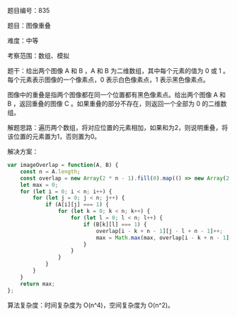 题目编号：835

题目：图像重叠

难度：中等

考察范围：数组、模拟

题干：给出两个图像 A 和 B ，A 和 B 为二维数组，其中每个元素的值为 0 或 1 。每个元素表示图像的一个像素点，0 表示白色像素点，1 表示黑色像素点。

图像中的重叠是指两个图像都在同一个位置都有黑色像素点。给出两个图像 A 和 B ，返回重叠的图像 C 。如果重叠的部分不存在，则返回一个全部为 0 的二维数组。

解题思路：遍历两个数组，将对应位置的元素相加，如果和为2，则说明重叠，将该位置的元素置为1，否则置为0。

解决方案：

```javascript
var imageOverlap = function(A, B) {
    const n = A.length;
    const overlap = new Array(2 * n - 1).fill(0).map(() => new Array(2 * n - 1).fill(0));
    let max = 0;
    for (let i = 0; i < n; i++) {
        for (let j = 0; j < n; j++) {
            if (A[i][j] === 1) {
                for (let k = 0; k < n; k++) {
                    for (let l = 0; l < n; l++) {
                        if (B[k][l] === 1) {
                            overlap[i - k + n - 1][j - l + n - 1]++;
                            max = Math.max(max, overlap[i - k + n - 1][j - l + n - 1]);
                        }
                    }
                }
            }
        }
    }
    return max;
};
```

算法复杂度：时间复杂度为 O(n^4)，空间复杂度为 O(n^2)。